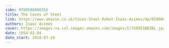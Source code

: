 ```yaml
---
isbn: 9780586008355
title: The Caves of Steel
link: https://www.amazon.co.uk/Caves-Steel-Robot-Isaac-Asimov/dp/0586008357
authors: Isaac Asimov
cover: https://images-na.ssl-images-amazon.com/images/I/310951BDZBL.jpg
date: 1954-02-04
date_start: 2018-07-20
---
```

